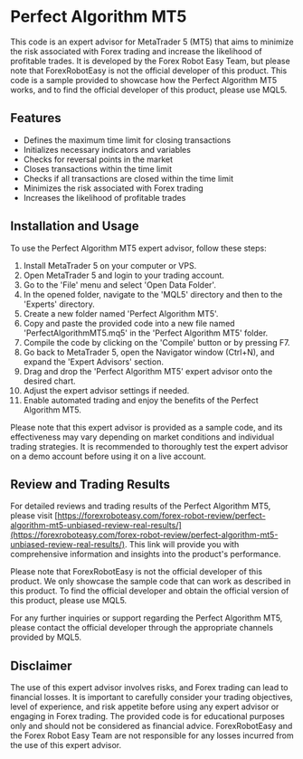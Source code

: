 # Perfect Algorithm MT5

This code is an expert advisor for MetaTrader 5 (MT5) that aims to minimize the risk associated with Forex trading and increase the likelihood of profitable trades. It is developed by the Forex Robot Easy Team, but please note that ForexRobotEasy is not the official developer of this product. This code is a sample provided to showcase how the Perfect Algorithm MT5 works, and to find the official developer of this product, please use MQL5.

## Features

- Defines the maximum time limit for closing transactions
- Initializes necessary indicators and variables
- Checks for reversal points in the market
- Closes transactions within the time limit
- Checks if all transactions are closed within the time limit
- Minimizes the risk associated with Forex trading
- Increases the likelihood of profitable trades

## Installation and Usage

To use the Perfect Algorithm MT5 expert advisor, follow these steps:

1. Install MetaTrader 5 on your computer or VPS.
2. Open MetaTrader 5 and login to your trading account.
3. Go to the 'File' menu and select 'Open Data Folder'.
4. In the opened folder, navigate to the 'MQL5' directory and then to the 'Experts' directory.
5. Create a new folder named 'Perfect Algorithm MT5'.
6. Copy and paste the provided code into a new file named 'PerfectAlgorithmMT5.mq5' in the 'Perfect Algorithm MT5' folder.
7. Compile the code by clicking on the 'Compile' button or by pressing F7.
8. Go back to MetaTrader 5, open the Navigator window (Ctrl+N), and expand the 'Expert Advisors' section.
9. Drag and drop the 'Perfect Algorithm MT5' expert advisor onto the desired chart.
10. Adjust the expert advisor settings if needed.
11. Enable automated trading and enjoy the benefits of the Perfect Algorithm MT5.

Please note that this expert advisor is provided as a sample code, and its effectiveness may vary depending on market conditions and individual trading strategies. It is recommended to thoroughly test the expert advisor on a demo account before using it on a live account.

## Review and Trading Results

For detailed reviews and trading results of the Perfect Algorithm MT5, please visit [https://forexroboteasy.com/forex-robot-review/perfect-algorithm-mt5-unbiased-review-real-results/](https://forexroboteasy.com/forex-robot-review/perfect-algorithm-mt5-unbiased-review-real-results/). This link will provide you with comprehensive information and insights into the product's performance.

Please note that ForexRobotEasy is not the official developer of this product. We only showcase the sample code that can work as described in this product. To find the official developer and obtain the official version of this product, please use MQL5.

For any further inquiries or support regarding the Perfect Algorithm MT5, please contact the official developer through the appropriate channels provided by MQL5.

## Disclaimer

The use of this expert advisor involves risks, and Forex trading can lead to financial losses. It is important to carefully consider your trading objectives, level of experience, and risk appetite before using any expert advisor or engaging in Forex trading. The provided code is for educational purposes only and should not be considered as financial advice. ForexRobotEasy and the Forex Robot Easy Team are not responsible for any losses incurred from the use of this expert advisor.

